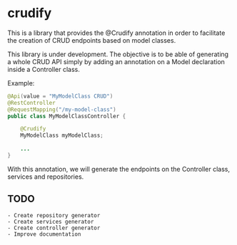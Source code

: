# crudify
This is a library that provides the @Crudify annotation in order to facilitate the creation of CRUD endpoints based on model classes.

This library is under development. The objective is to be able of generating a whole CRUD API simply by adding an annotation on a Model declaration inside a Controller class. 

Example:

```java
@Api(value = "MyModelClass CRUD")
@RestController
@RequestMapping("/my-model-class")
public class MyModelClassController {

    @Crudify
    MyModelClass myModelClass;
	
    ...
}

```

With this annotation, we will generate the endpoints on the Controller class, services and repositories.

## TODO

	- Create repository generator
	- Create services generator
	- Create controller generator
	- Improve documentation	
